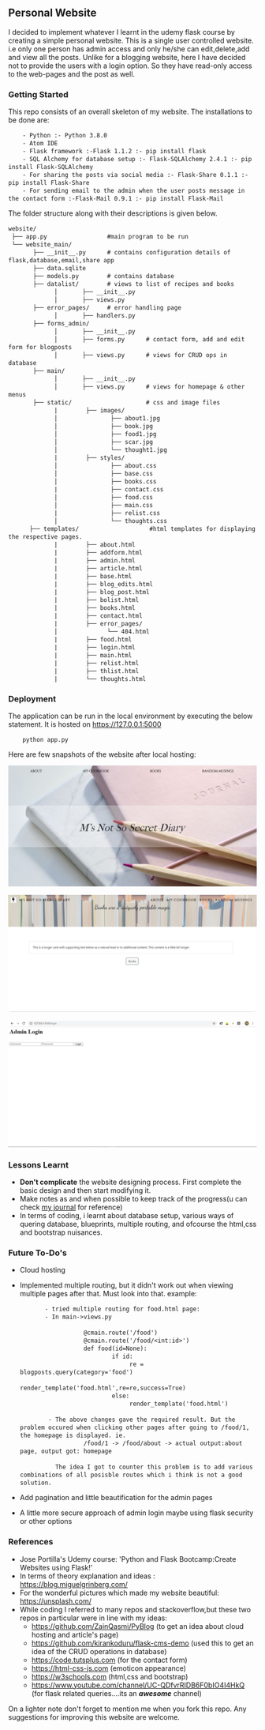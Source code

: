 ## Personal Website

I decided to implement whatever I learnt in the udemy flask course by creating a simple personal website. This is a single user controlled website. i.e only one person has admin access and only he/she can edit,delete,add and view all the posts. Unlike for a blogging website, here I have decided not to provide the users with a login option. So they have read-only access to the web-pages and the post as well. 

### Getting Started
This repo consists of an overall skeleton of my website.  The installations to be done are:

        - Python :- Python 3.8.0
        - Atom IDE 
        - Flask framework :-Flask 1.1.2 :- pip install flask 
        - SQL Alchemy for database setup :- Flask-SQLAlchemy 2.4.1 :- pip install Flask-SQLAlchemy
        - For sharing the posts via social media :- Flask-Share 0.1.1 :- pip install Flask-Share
        - For sending email to the admin when the user posts message in the contact form :-Flask-Mail 0.9.1 :- pip install Flask-Mail
 
 The folder structure along with their descriptions is given below.

    website/
     ├── app.py                 #main program to be run
     └── website_main/          
           ├── __init__.py      # contains configuration details of flask,database,email,share app
           ├── data.sqlite
           ├── models.py        # contains database
           ├── datalist/        # views to list of recipes and books
                 │       ├── __init__.py
                 │       ├── views.py
           ├── error_pages/     # error handling page
                 │       ├── handlers.py
           ├── forms_admin/     
                 │       ├── __init__.py
                 │       ├── forms.py      # contact form, add and edit form for blogposts
                 │       ├── views.py      # views for CRUD ops in database
           ├── main/
                 │       ├── __init__.py
                 │       ├── views.py      # views for homepage & other menus
           ├── static/                     # css and image files
                 |        ├── images/
                 │               ├── about1.jpg
                 │               ├── book.jpg
                 │               ├── food1.jpg
                 │               ├── scar.jpg
                 │               └── thought1.jpg
                 |        ├── styles/
                 │               ├── about.css
                 │               ├── base.css
                 │               ├── books.css
                 |               ├── contact.css
                 │               ├── food.css
                 │               ├── main.css
                 |               ├── relist.css
                 │               └── thoughts.css
          ├── templates/                    #html templates for displaying the respective pages.
                 |        ├── about.html
                 |        ├── addform.html
                 |        ├── admin.html
                 |        ├── article.html
                 |        ├── base.html
                 |        ├── blog_edits.html
                 |        ├── blog_post.html
                 |        ├── bolist.html
                 |        ├── books.html
                 |        ├── contact.html
                 |        ├── error_pages/
                 │              └── 404.html
                 |        ├── food.html
                 |        ├── login.html
                 |        ├── main.html
                 |        ├── relist.html
                 |        ├── thlist.html
                 |        └── thoughts.html

### Deployment 
The application can be run in the local environment by executing the below statement. It is hosted on https://127.0.0.1:5000

        python app.py

Here are few snapshots of the website after local hosting:

   ![Website Homepage](https://github.com/gudiausha/pyjourney/blob/master/website/website%201.JPG)

   ![Wesite-Books page](https://github.com/gudiausha/pyjourney/blob/master/website/website%202.JPG)

   ![Website-Admin login page](https://github.com/gudiausha/pyjourney/blob/master/website/website%203.JPG)
   
### Lessons Learnt
* <b> Don't complicate</b> the website designing process. First complete the basic design and then start modifying it.
* Make notes as and when possible to keep track of the progress(u can check <a href="https://github.com/gudiausha/pyjourney/blob/master/website/website_updates.md">my journal</a> for reference)
* In terms of coding, i learnt about database setup, various ways of quering database, blueprints, multiple routing, and ofcourse the html,css and bootstrap nuisances. 
      
### Future To-Do's
* Cloud hosting
* Implemented multiple routing, but it didn't work out when viewing multiple pages after that. Must look into that. 
        example: 
             
             - tried multiple routing for food.html page:
             - In main->views.py
             
                        @cmain.route('/food')
                        @cmain.route('/food/<int:id>')
                        def food(id=None):
                                if id:
                                     re = blogposts.query(category='food')
                                     render_template('food.html',re=re,success=True)
                                else:
                                     render_template('food.html')
                                     
              - The above changes gave the required result. But the problem occured when clicking other pages after going to /food/1,                   the homepage is displayed. ie.
                        /food/1 -> /food/about -> actual output:about page, output got: homepage
              
                The idea I got to counter this problem is to add various combinations of all posisble routes which i think is not a good                 solution. 
                
* Add pagination and little beautification for the admin pages
* A little more secure approach of admin login maybe using flask security or other options

### References

* Jose Portilla's Udemy course: 'Python and Flask Bootcamp:Create Websites using Flask!'
* In terms of theory explanation and ideas : https://blog.miguelgrinberg.com/ 
* For the wonderful pictures which made my website beautiful: https://unsplash.com/
* While coding I referred to many repos and stackoverflow,but these two repos in particular were in line with my ideas: 
     * https://github.com/ZainQasmi/PyBlog (to get an idea about cloud hosting and article's page)
     * https://github.com/kirankoduru/flask-cms-demo (used this to get an idea of the CRUD operations in database)
     * https://code.tutsplus.com (for the contact form)
     * https://html-css-js.com (emoticon appearance)
     * https://w3schools.com (html,css and bootstrap)
     * https://www.youtube.com/channel/UC-QDfvrRIDB6F0bIO4I4HkQ (for flask related queries....its an <b><i>awesome</b></i> channel)

On a lighter note don't forget to mention me when you fork this repo. Any suggestions for improving this website are welcome.
